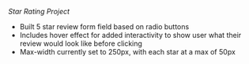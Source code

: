 _Star Rating Project_

- Built 5 star review form field based on radio buttons
- Includes hover effect for added interactivity to show user what their review would look like before clicking
- Max-width currently set to 250px, with each star at a max of 50px
